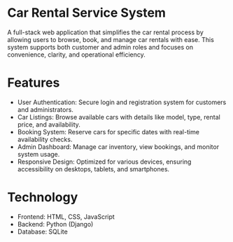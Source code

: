 # Car Rental Service System

A full-stack web application that simplifies the car rental process by allowing users to browse, book, and manage car rentals with ease. This system supports both customer and admin roles and focuses on convenience, clarity, and operational efficiency.

# Features
- User Authentication: Secure login and registration system for customers and administrators.
- Car Listings: Browse available cars with details like model, type, rental price, and availability.
- Booking System: Reserve cars for specific dates with real-time availability checks.
- Admin Dashboard: Manage car inventory, view bookings, and monitor system usage.
- Responsive Design: Optimized for various devices, ensuring accessibility on desktops, tablets, and smartphones.​

# Technology
- Frontend: HTML, CSS, JavaScript
- Backend: Python (Django)
- Database: SQLite
